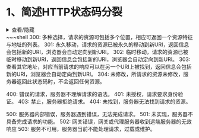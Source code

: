 # 1、简述HTTP状态码分裂
<details>
  <summary> 查看/隐藏</summary>
  1xx: 信息提示类状态码，表示接收到请求，继续处理。

  2xx: 成功类状态码，表示请求成功收到，理解并接受。

  3xx: 重定向类状态码，表示需要进行附加操作，浏览器应当自动进行跳转。

  4xx: 客户端错误类状态码，表示请求包含语法错误或无法完成请求。

  5xx: 服务器错误类状态码，表示服务器在处理请求的过程中发生了错误。

  
</details>
~~~shell
  300: 多种选择，请求的资源可包括多个位置，相应可返回一个资源特征与地址的列表。
  301: 永久移动，请求的资源已被永久的移动到新URI，返回信息会包括新的URI，浏览器会自动定向到新URI。
  302: 临时移动，请求的资源已被临时移动到新URI，返回信息会包括新的URI，浏览器会自动定向到新URI。
  303: 查看其它地址，对应当前请求的响应可以在另一个URI上被找到，返回信息会包括新的URI，浏览器会自动定向到新URI。
  304: 未修改，所请求的资源未修改，服务器返回此状态码时，不会返回任何资源。

  400: 错误的请求，服务器不理解请求的语法。
  401: 未授权，请求要求身份验证。
  403: 禁止，服务器拒绝请求。
  404: 未找到，服务器无法找到请求的资源。

  500: 服务器内部错误，服务器遇到错误，无法完成请求。
  501: 未实现，服务器不具备完成请求的功能。
  502: 网关错误，网关或代理服务器收到远端服务器的无效响应
  503: 服务不可用，服务器当前不能处理请求，过载或维护。
~~~
